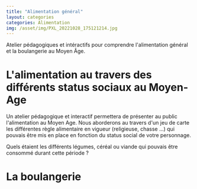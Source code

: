 ```yaml
---
title: "Alimentation général"
layout: categories
categories: Alimentation
img: /asset/img/PXL_20221028_175121214.jpg
---
```


Atelier pédagogiques et intéractifs pour comprendre l'alimentation général et la boulangerie au Moyen Âge.
<!--more--> 

# L'alimentation au travers des différents status sociaux au Moyen-Age
Un atelier pédagogique et interactif permettera de présenter au public l'alimentation au Moyen Age. 
Nous aborderons au travers d'un jeu de carte les différentes règle alimentaire en vigueur (religieuse, chasse ...) qui pouvais être mis en place en fonction du status social de votre personnage. 

Quels étaient les différents légumes, céréal ou viande qui pouvais être consommé durant cette période ? 


# La boulangerie


